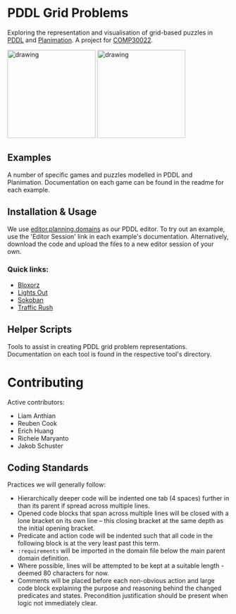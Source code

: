 # PDDL Grid Problems

Exploring the representation and visualisation of grid-based puzzles in [PDDL](https://en.wikipedia.org/wiki/Planning_Domain_Definition_Language) and [Planimation](https://planimation.planning.domains/). A project for [COMP30022](https://handbook.unimelb.edu.au/2023/subjects/comp30022).

<img src="https://prideout.net/blog/group_theory/Bloxorz.gif" alt="drawing" height="200"/>
<img src="https://upload.wikimedia.org/wikipedia/commons/4/4b/Sokoban_ani.gif" alt="drawing" height="200"/>

## Examples

A number of specific games and puzzles modelled in PDDL and Planimation. Documentation on each game can be found in the readme for each example.

## Installation & Usage

We use [editor.planning.domains](http://editor.planning.domains/) as our PDDL editor. To try out an example, use the 'Editor Session' link in each example's documentation. Alternatively, download the code and upload the files to a new editor session of your own.

### Quick links:

- [Bloxorz](examples/bloxorz)
- [Lights Out](examples/lights-out)
- [Sokoban](examples/sokoban)
- [Traffic Rush](examples/traffic-rush)

## Helper Scripts

Tools to assist in creating PDDL grid problem representations. Documentation on each tool is found in the respective tool's directory.

# Contributing

Active contributors:
- Liam Anthian
- Reuben Cook 
- Erich Huang
- Richele Maryanto
- Jakob Schuster

## Coding Standards

Practices we will generally follow:

- Hierarchically deeper code will be indented one tab (4 spaces) further in than its parent if spread across multiple lines.
- Opened code blocks that span across multiple lines will be closed with a lone bracket on its own line – this closing bracket at the same depth as the initial opening bracket.
- Predicate and action code will be indented such that all code in the following block is at the very least past this term.
- `:requirements` will be imported in the domain file below the main parent domain definition.
- Where possible, lines will be attempted to be kept at a suitable length - deemed 80 characters for now.
- Comments will be placed before each non-obvious action and large code block explaining the purpose and reasoning behind the changed predicates and states. Precondition justification should be present when logic not immediately clear.